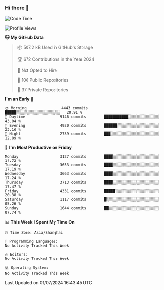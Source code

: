 ### Hi there 👋

<!--
**qbosen/qbosen** is a ✨ _special_ ✨ repository because its `README.md` (this file) appears on your GitHub profile.

Here are some ideas to get you started:

- 🔭 I’m currently working on ...
- 🌱 I’m currently learning ...
- 👯 I’m looking to collaborate on ...
- 🤔 I’m looking for help with ...
- 💬 Ask me about ...
- 📫 How to reach me: ...
- 😄 Pronouns: ...
- ⚡ Fun fact: ...
-->

<!--START_SECTION:waka-->
![Code Time](http://img.shields.io/badge/Code%20Time-2%2C111%20hrs%2036%20mins-blue)

![Profile Views](http://img.shields.io/badge/Profile%20Views-0-blue)

**🐱 My GitHub Data** 

> 📦 507.2 kB Used in GitHub's Storage 
 > 
> 🏆 672 Contributions in the Year 2024
 > 
> 🚫 Not Opted to Hire
 > 
> 📜 106 Public Repositories 
 > 
> 🔑 37 Private Repositories 
 > 
**I'm an Early 🐤** 

```text
🌞 Morning                4443 commits        █████░░░░░░░░░░░░░░░░░░░░   20.91 % 
🌆 Daytime                9146 commits        ███████████░░░░░░░░░░░░░░   43.04 % 
🌃 Evening                4920 commits        ██████░░░░░░░░░░░░░░░░░░░   23.16 % 
🌙 Night                  2739 commits        ███░░░░░░░░░░░░░░░░░░░░░░   12.89 % 
```
📅 **I'm Most Productive on Friday** 

```text
Monday                   3127 commits        ████░░░░░░░░░░░░░░░░░░░░░   14.72 % 
Tuesday                  3653 commits        ████░░░░░░░░░░░░░░░░░░░░░   17.19 % 
Wednesday                3663 commits        ████░░░░░░░░░░░░░░░░░░░░░   17.24 % 
Thursday                 3713 commits        ████░░░░░░░░░░░░░░░░░░░░░   17.47 % 
Friday                   4331 commits        █████░░░░░░░░░░░░░░░░░░░░   20.38 % 
Saturday                 1117 commits        █░░░░░░░░░░░░░░░░░░░░░░░░   05.26 % 
Sunday                   1644 commits        ██░░░░░░░░░░░░░░░░░░░░░░░   07.74 % 
```


📊 **This Week I Spent My Time On** 

```text
🕑︎ Time Zone: Asia/Shanghai

💬 Programming Languages: 
No Activity Tracked This Week

🔥 Editors: 
No Activity Tracked This Week

💻 Operating System: 
No Activity Tracked This Week
```


 Last Updated on 01/07/2024 16:43:45 UTC
<!--END_SECTION:waka-->

